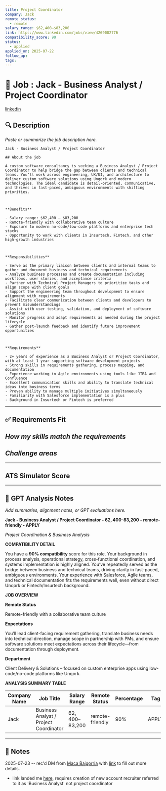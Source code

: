 ```yaml
---
title: Project Coordinator
company: Jack
remote_status:
  - remote
salary_range: $62,400–$83,200
link: https://www.linkedin.com/jobs/view/4269002776
compatibility_score: 90
status:
  - applied
applied_on: 2025-07-22
follow_up: 
tags:
---
```

# 📄 Job : Jack - Business Analyst / Project Coordinator

[linkedin](https://www.linkedin.com/jobs/view/4269002776)

## 🔍 Description
_Paste or summarize the job description here._
```
Jack - Business Analyst / Project Coordinator

## About the job

A custom software consultancy is seeking a Business Analyst / Project Coordinator to help bridge the gap between clients and technical teams. You’ll work across engineering, UX/UI, and architecture to deliver custom software solutions using Unqork and modern technologies. The ideal candidate is detail-oriented, communicative, and thrives in fast-paced, ambiguous environments with shifting priorities.

  

**Benefits**

- Salary range: $62,400 – $83,200
- Remote-friendly with collaborative team culture
- Exposure to modern no-code/low-code platforms and enterprise tech stacks
- Opportunity to work with clients in Insurtech, Fintech, and other high-growth industries

  

**Responsibilities**

- Serve as the primary liaison between clients and internal teams to gather and document business and technical requirements
- Analyze business processes and create documentation including workflows, user stories, and acceptance criteria
- Partner with Technical Project Managers to prioritize tasks and align scope with client goals
- Support the engineering team throughout development to ensure alignment with requirements
- Facilitate clear communication between clients and developers to prevent misunderstandings
- Assist with user testing, validation, and deployment of software solutions
- Monitor progress and adapt requirements as needed during the project lifecycle
- Gather post-launch feedback and identify future improvement opportunities

  

**Requirements**

- 2+ years of experience as a Business Analyst or Project Coordinator, with at least 1 year supporting software development projects
- Strong skills in requirements gathering, process mapping, and documentation
- Experience working in Agile environments using tools like JIRA and Confluence
- Excellent communication skills and ability to translate technical ideas into business terms
- Proven ability to manage multiple initiatives simultaneously
- Familiarity with Salesforce implementation is a plus
- Background in Insurtech or Fintech is preferred
```

---

## ✅ Requirements Fit

*How my skills match the requirements*
- 

*Challenge areas* 
- 

---

## ATS Simulator Score


---

## 🧠 GPT Analysis  Notes
_Add summaries, alignment notes, or GPT evaluations here._

**Jack - Business Analyst / Project Coordinator - $62,400–$83,200 - remote-friendly - APPLY**

_Project Coordination & Business Analysis_

  

**COMPATIBILITY DETAIL**

You have a **90% compatibility** score for this role. Your background in process analysis, operational strategy, cross-functional coordination, and systems implementation is highly aligned. You’ve repeatedly served as the bridge between business and technical teams, driving clarity in fast-paced, ambiguous environments. Your experience with Salesforce, Agile teams, and technical documentation fits the requirements well, even without direct Unqork or Fintech/Insurtech background.

  

**JOB OVERVIEW**

  

**Remote Status**

Remote-friendly with a collaborative team culture

  

**Expectations**

You’ll lead client-facing requirement gathering, translate business needs into technical direction, manage scope in partnership with PMs, and ensure software solutions meet expectations across their lifecycle—from documentation through deployment.

  

**Department**

Client Delivery & Solutions – focused on custom enterprise apps using low-code/no-code platforms like Unqork.

  

**ANALYSIS SUMMARY TABLE**

|**Company Name**|**Job Title**|**Salary Range**|**Remote Status**|**Percentage**|**Tag**|
|---|---|---|---|---|---|
|Jack|Business Analyst / Project Coordinator|$62,400–$83,200|remote-friendly|90%|APPLY|

---

## 📓 Notes

2025-07-23 -- 
rec'd DM from [Maca Baigorria](https://www.linkedin.com/in/ACoAABBzcDIBW82yw-_-jjyXTX1W9atcbtFDz1k) with [link](https://www.linkedin.com/safety/go?url=https%3A%2F%2Fapp.searchwithjack.com%2Fjobs%2F23202133%3Futm_source%3Dlinkedin-easy-apply-23202133&trk=flagship-messaging-web&messageThreadUrn=urn%3Ali%3AmessagingThread%3A2-NzM3MDljODktN2I5ZC00OGIxLWI4ZDQtNDEyNTNmM2JiNWI4XzEwMA%3D%3D&lipi=urn%3Ali%3Apage%3Ad_flagship3_job_details%3B4M%2FDftKDTByQdDrHoAiXxg%3D%3D) to fill out more details. 
- link landed me [here](https://app.searchwithjack.com/jobs/23202133?utm_source=linkedin-easy-apply-23202133), requires creation of new account
recruiter referred to it as 'Business Analyst' not project coordinator


